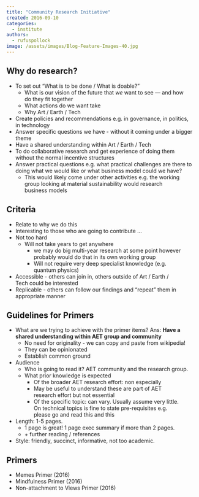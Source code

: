 ```yaml
---
title: "Community Research Initiative"
created: 2016-09-10
categories: 
  - institute
authors: 
  - rufuspollock
image: /assets/images/Blog-Feature-Images-40.jpg
---
```


## Why do research?

- To set out “What is to be done / What is doable?”
    - What is our vision of the future that _we_ want to see — and how  
        do they fit together
    - What actions do we want take
    - Why Art / Earth / Tech
- Create policies and recommendations e.g. in governance, in politics,  
    in technology
- Answer specific questions we have - without it coming under a bigger  
    theme
- Have a shared understanding within Art / Earth / Tech
- To do collaborative research and get experience of doing them  
    without the normal incentive structures
- Answer practical questions e.g. what practical challenges are there to doing what we would like or what business model could we have?
    - This would likely come under other activities e.g. the working  
        group looking at material sustainability would research  
        business models

## Criteria

- Relate to why we do this
- Interesting to those who are going to contribute …
- Not too hard
    - Will not take years to get anywhere
        - we may do big multi-year research at some point however  
            probably would do that in its own working group
        - Will not require very deep specialist knowledge (e.g.  
            quantum physics)
- Accessible - others can join in, others outside of Art / Earth /  
    Tech could be interested
- Replicable - others can follow our findings and “repeat” them in  
    appropriate manner

## Guidelines for Primers

- What are we trying to achieve with the primer items? Ans: **Have a shared understanding within AET group and community**
    - No need for originality - we can copy and paste from wikipedia!
    - They can be opinionated
    - Establish common ground
- Audience
    - Who is going to read it? AET community and the research group.
    - What prior knowledge is expected
        - Of the broader AET research effort: non especially
        - May be useful to understand these are part of AET  
            research effort but not essential
        - Of the specific topic: can vary. Usually assume very little.  
            On technical topics is fine to state pre-requisites e.g.  
            please go and read this and this
- Length: 1-5 pages.
    - 1 page is great! 1 page exec summary if more than 2 pages.
    - \+ further reading / references
- Style: friendly, succinct, informative, not too academic.

## Primers

- Memes Primer (2016)
- Mindfulness Primer (2016)
- Non-attachment to Views Primer (2016)
